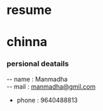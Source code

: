 # resume
# chinna
### persional deatails
-- name : Manmadha <br>
-- mail : manmadha@gmil.com <br>
- phone : 9640488813 <br>

